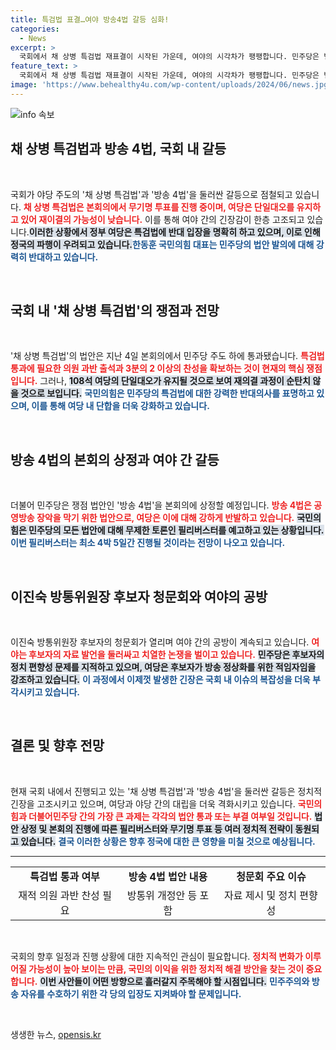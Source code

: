 ```yaml
---
title: 특검법 표결…여야 방송4법 갈등 심화!
categories:
  - News
excerpt: >
  국회에서 채 상병 특검법 재표결이 시작된 가운데, 여야의 시각차가 팽팽합니다. 민주당은 법안 통과를 다짐했지만, 국민의힘은 필리버스터로 저항할 예정입니다. 향후 정치 지형 변화에 주목하세요!
feature_text: >
  국회에서 채 상병 특검법 재표결이 시작된 가운데, 여야의 시각차가 팽팽합니다. 민주당은 법안 통과를 다짐했지만, 국민의힘은 필리버스터로 저항할 예정입니다. 향후 정치 지형 변화에 주목하세요!
image: 'https://www.behealthy4u.com/wp-content/uploads/2024/06/news.jpg'
---
```


<p><img src="https://www.behealthy4u.com/wp-content/uploads/2024/06/news.jpg" alt="info 속보" /></p>

<h2 data-ke-size="size26">채 상병 특검법과 방송 4법, 국회 내 갈등</h2>

<p data-ke-size="size16">&nbsp;</p>

<p>국회가 야당 주도의 '채 상병 특검법'과 '방송 4법'을 둘러싼 갈등으로 점철되고 있습니다. <b><span style="color: #ee2323;">채 상병 특검법은 본회의에서 무기명 투표를 진행 중이며, 여당은 단일대오를 유지하고 있어 재이결의 가능성이 낮습니다.</span></b> 이를 통해 여야 간의 긴장감이 한층 고조되고 있습니다.<b><span style="background-color: #21538527;">이러한 상황에서 정부 여당은 특검법에 반대 입장을 명확히 하고 있으며, 이로 인해 정국의 파행이 우려되고 있습니다.</span></b><b><span style="color: #1a5490;">한동훈 국민의힘 대표는 민주당의 법안 발의에 대해 강력히 반대하고 있습니다.</span></b> </p>

<p data-ke-size="size16">&nbsp;</p>

<h2 data-ke-size="size26">국회 내 '채 상병 특검법'의 쟁점과 전망</h2>

<p data-ke-size="size16">&nbsp;</p>

<p>'채 상병 특검법'의 법안은 지난 4일 본회의에서 민주당 주도 하에 통과됐습니다. <b><span style="color: #ee2323;">특검법 통과에 필요한 의원 과반 출석과 3분의 2 이상의 찬성을 확보하는 것이 현재의 핵심 쟁점입니다.</span></b> 그러나, <b><span style="background-color: #21538527;">108석 여당의 단일대오가 유지될 것으로 보여 재의결 과정이 순탄치 않을 것으로 보입니다.</span></b> <b><span style="color: #1a5490;">국민의힘은 민주당의 특검법에 대한 강력한 반대의사를 표명하고 있으며, 이를 통해 여당 내 단합을 더욱 강화하고 있습니다.</span></b> </p>

<p data-ke-size="size16">&nbsp;</p>

<h2 data-ke-size="size26">방송 4법의 본회의 상정과 여야 간 갈등</h2>

<p data-ke-size="size16">&nbsp;</p>

<p>더불어 민주당은 쟁점 법안인 '방송 4법'을 본회의에 상정할 예정입니다. <b><span style="color: #ee2323;">방송 4법은 공영방송 장악을 막기 위한 법안으로, 여당은 이에 대해 강하게 반발하고 있습니다.</span></b> <b><span style="background-color: #21538527;">국민의힘은 민주당의 모든 법안에 대해 무제한 토론인 필리버스터를 예고하고 있는 상황입니다.</span></b> <b><span style="color: #1a5490;">이번 필리버스터는 최소 4박 5일간 진행될 것이라는 전망이 나오고 있습니다.</span></b> </p>

<p data-ke-size="size16">&nbsp;</p>

<h2 data-ke-size="size26">이진숙 방통위원장 후보자 청문회와 여야의 공방</h2>

<p data-ke-size="size16">&nbsp;</p>

<p>이진숙 방통위원장 후보자의 청문회가 열리며 여야 간의 공방이 계속되고 있습니다. <b><span style="color: #ee2323;">여야는 후보자의 자료 발언을 둘러싸고 치열한 논쟁을 벌이고 있습니다.</span></b> <b><span style="background-color: #21538527;">민주당은 후보자의 정치 편향성 문제를 지적하고 있으며, 여당은 후보자가 방송 정상화를 위한 적임자임을 강조하고 있습니다.</span></b> <b><span style="color: #1a5490;">이 과정에서 이제껏 발생한 긴장은 국회 내 이슈의 복잡성을 더욱 부각시키고 있습니다.</span></b> </p>

<p data-ke-size="size16">&nbsp;</p>

<h2 data-ke-size="size26">결론 및 향후 전망</h2>

<p data-ke-size="size16">&nbsp;</p>

<p>현재 국회 내에서 진행되고 있는 '채 상병 특검법'과 '방송 4법'을 둘러싼 갈등은 정치적 긴장을 고조시키고 있으며, 여당과 야당 간의 대립을 더욱 격화시키고 있습니다. <b><span style="color: #ee2323;">국민의힘과 더불어민주당 간의 가장 큰 과제는 각각의 법안 통과 또는 부결 여부일 것입니다.</span></b> <b><span style="background-color: #21538527;">법안 상정 및 본회의 진행에 따른 필리버스터와 무기명 투표 등 여러 정치적 전략이 동원되고 있습니다.</span></b> <b><span style="color: #1a5490;">결국 이러한 상황은 향후 정국에 대한 큰 영향을 미칠 것으로 예상됩니다.</span></b> </p>

<hr>

<table style="width: 100%; border-collapse: collapse;">
<tr>
<td style="text-align: center; height: 17px;"><b>특검법 통과 여부</b></td>
<td style="text-align: center; height: 17px;"><b>방송 4법 법안 내용</b></td>
<td style="text-align: center; height: 17px;"><b>청문회 주요 이슈</b></td>
</tr>
<tr>
<td style="text-align: center; height: 17px;">재적 의원 과반 찬성 필요</td>
<td style="text-align: center; height: 17px;">방통위 개정안 등 포함</td>
<td style="text-align: center; height: 17px;">자료 제시 및 정치 편향성</td>
</tr>
</table>

<p data-ke-size="size16">&nbsp;</p>

<p>국회의 향후 일정과 진행 상황에 대한 지속적인 관심이 필요합니다. <b><span style="color: #ee2323;">정치적 변화가 이루어질 가능성이 높아 보이는 만큼, 국민의 이익을 위한 정치적 해결 방안을 찾는 것이 중요합니다.</span></b> <b><span style="background-color: #21538527;">이번 사안들이 어떤 방향으로 흘러갈지 주목해야 할 시점입니다.</span></b> <b><span style="color: #1a5490;">민주주의와 방송 자유를 수호하기 위한 각 당의 입장도 지켜봐야 할 문제입니다.</span></b> </p>

<p data-ke-size="size16">&nbsp;</p>
생생한 뉴스, <a href="https://opensis.kr" rel="dofollow">opensis.kr</a>


